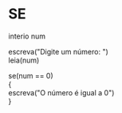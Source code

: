 # SE
interio num<br>

escreva("Digite um número: ")<br>
leia(num)<br>

se(num == 0)<br>
{<br>
  escreva("O número é igual a 0")<br>
}<br>
